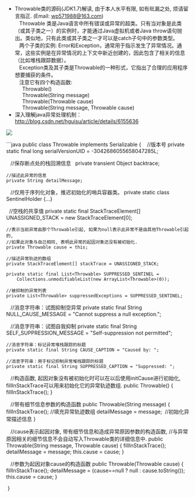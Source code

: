 * Throwable类的源码(JDK1.7)解读, 由于本人水平有限, 如有纰漏之处, 烦请留言指正. (Email: wp571988@163.com)   
  &nbsp;&nbsp; Throwable 类是Java语言中所有错误或异常的超类。只有当对象是此类（或其子类之一）的实例时，才能通过Java虚拟机或者Java throw语句抛出。类似地，只有此类或其子类之一才可以是catch子句中的参数类型。    
  &nbsp;&nbsp; 两个子类的实例: Error和Exception，通常用于指示发生了异常情况。通常，这些实例是在异常情况的上下文中新近创建的，因此包含了相关的信息（比如堆栈跟踪数据）。   
  &nbsp;&nbsp; Exception类及其子类是Throwable的一种形式，它指出了合理的应用程序想要捕获的条件。   
  &nbsp;&nbsp; 注意它有四个构造函数:    
  &nbsp;&nbsp;&nbsp;&nbsp;  Throwable()     
  &nbsp;&nbsp;&nbsp;&nbsp;  Throwable(String message)    
  &nbsp;&nbsp;&nbsp;&nbsp;  Throwable(Throwable cause)    
  &nbsp;&nbsp;&nbsp;&nbsp;  Throwable(String message, Throwable cause)     
* 深入理解java异常处理机制：&nbsp; <http://blog.csdn.net/hguisu/article/details/6155636>
<p><img src="http://images.cnblogs.com/cnblogs_com/wp5719/831982/o_Throwable.png" /></p>
```java
  public class Throwable implements Serializable {
    //版本号
    private static final long serialVersionUID = -3042686055658047285L;

    //保存断点处的栈回溯信息  
    private transient Object backtrace;

    //描述此异常的信息  
    private String detailMessage;
    
    //仅用于序列化对象，推迟初始化的哨兵容器类。
    private static class SentinelHolder {...}
    
    //空栈的共享值
    private static final StackTraceElement[] UNASSIGNED_STACK = new StackTraceElement[0];
    
    //表示当前异常由那个Throwable引起, 如果为null表示此异常不是由其他Throwable引起的,
    //如果此对象与自己相同, 表明此异常的起因对象还没有被初始化.
    private Throwable cause = this;
    
    //描述异常轨迹的数组
    private StackTraceElement[] stackTrace = UNASSIGNED_STACK;
    
    private static final List<Throwable> SUPPRESSED_SENTINEL =
        Collections.unmodifiableList(new ArrayList<Throwable>(0));
    
    //被抑制的异常列表
    private List<Throwable> suppressedExceptions = SUPPRESSED_SENTINEL;
    
    //消息字符串：试图抑制空异常
    private static final String NULL_CAUSE_MESSAGE = "Cannot suppress a null exception.";
    
    //消息字符串：试图自我抑制
    private static final String SELF_SUPPRESSION_MESSAGE = "Self-suppression not permitted";
    
    //消息字符串：标记异常堆栈跟踪的标题
    private static final String CAUSE_CAPTION = "Caused by: ";
    
    //消息字符串：用于标记抑制异常堆栈跟踪的标题
    private static final String SUPPRESSED_CAPTION = "Suppressed: ";
    
    //构造函数, 起因对象没有被初始化时可以在以后使用initCause进行初始化, fillInStackTrace可以用来初始化它的异常轨迹数组.
    public Throwable() {
        fillInStackTrace();
    }
    
    //带有细节信息参数的构造函数
    public Throwable(String message) {
        fillInStackTrace();          //填充异常轨迹数组
        detailMessage = message;     //初始化异常描述信息
    }
    
    //cause表示起因对象, 带有细节信息和造成异常原因参数的构造函数, 
    //与异常原因相关的细节信息不会自动写入Throwable类的详细信息中.
    public Throwable(String message, Throwable cause) {
        fillInStackTrace();
        detailMessage = message;
        this.cause = cause;
    }
    
    //参数为起因对象cause的构造函数
    public Throwable(Throwable cause) {
        fillInStackTrace();
        detailMessage = (cause==null ? null : cause.toString());
        this.cause = cause;
    }
    
    
  } 
```
